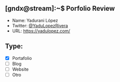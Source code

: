 ## [gndx@stream]:~$ Porfolio Review

- Name: Yadurani López
- Twitter: [@YaduLopezRivera](https://twitter.com/YaduLopezRivera)
- URL: https://yadulopez.com/

## Type:
  - [x] Portafolio
  - [ ] Blog
  - [ ] Website
  - [ ] Otro

